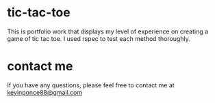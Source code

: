 # tic-tac-toe
This is portfolio work that displays my level of experience on creating a game of tic tac toe. I used rspec to test each method thoroughly.

# contact me
If you have any questions, please feel free to contact me at kevinponce88@gmail.com
